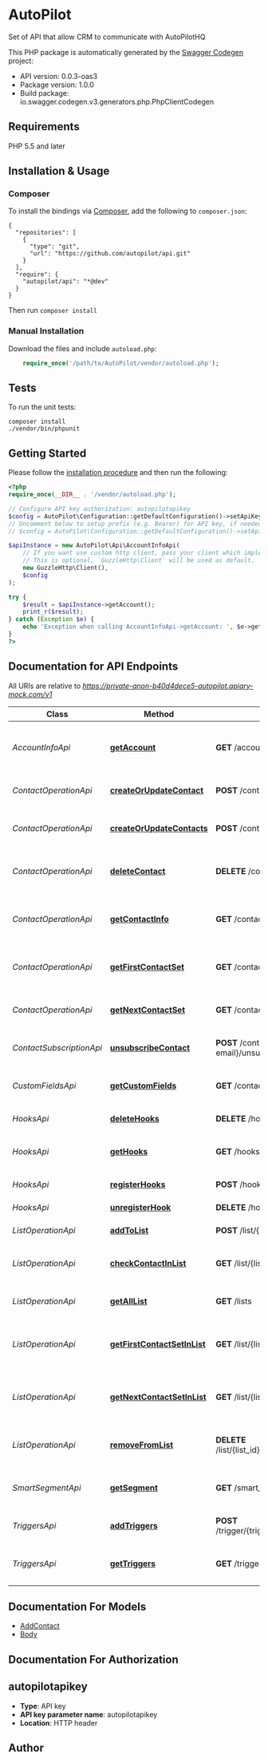# AutoPilot
Set of API that allow CRM to communicate with AutoPilotHQ

This PHP package is automatically generated by the [Swagger Codegen](https://github.com/swagger-api/swagger-codegen) project:

- API version: 0.0.3-oas3
- Package version: 1.0.0
- Build package: io.swagger.codegen.v3.generators.php.PhpClientCodegen

## Requirements

PHP 5.5 and later

## Installation & Usage
### Composer

To install the bindings via [Composer](http://getcomposer.org/), add the following to `composer.json`:

```
{
  "repositories": [
    {
      "type": "git",
      "url": "https://github.com/autopilot/api.git"
    }
  ],
  "require": {
    "autopilot/api": "*@dev"
  }
}
```

Then run `composer install`

### Manual Installation

Download the files and include `autoload.php`:

```php
    require_once('/path/to/AutoPilot/vendor/autoload.php');
```

## Tests

To run the unit tests:

```
composer install
./vendor/bin/phpunit
```

## Getting Started

Please follow the [installation procedure](#installation--usage) and then run the following:

```php
<?php
require_once(__DIR__ . '/vendor/autoload.php');

// Configure API key authorization: autopilotapikey
$config = AutoPilot\Configuration::getDefaultConfiguration()->setApiKey('autopilotapikey', 'YOUR_API_KEY');
// Uncomment below to setup prefix (e.g. Bearer) for API key, if needed
// $config = AutoPilot\Configuration::getDefaultConfiguration()->setApiKeyPrefix('autopilotapikey', 'Bearer');

$apiInstance = new AutoPilot\Api\AccountInfoApi(
    // If you want use custom http client, pass your client which implements `GuzzleHttp\ClientInterface`.
    // This is optional, `GuzzleHttp\Client` will be used as default.
    new GuzzleHttp\Client(),
    $config
);

try {
    $result = $apiInstance->getAccount();
    print_r($result);
} catch (Exception $e) {
    echo 'Exception when calling AccountInfoApi->getAccount: ', $e->getMessage(), PHP_EOL;
}
?>
```

## Documentation for API Endpoints

All URIs are relative to *https://private-anon-b40d4dece5-autopilot.apiary-mock.com/v1*

Class | Method | HTTP request | Description
------------ | ------------- | ------------- | -------------
*AccountInfoApi* | [**getAccount**](docs/Api/AccountInfoApi.md#getaccount) | **GET** /account | Get the Account Information from AutoPilot
*ContactOperationApi* | [**createOrUpdateContact**](docs/Api/ContactOperationApi.md#createorupdatecontact) | **POST** /contact | Create or update a contact
*ContactOperationApi* | [**createOrUpdateContacts**](docs/Api/ContactOperationApi.md#createorupdatecontacts) | **POST** /contacts | Create or update multiple contact
*ContactOperationApi* | [**deleteContact**](docs/Api/ContactOperationApi.md#deletecontact) | **DELETE** /contact/{contact-email} | Delete a contact from AutoPilot
*ContactOperationApi* | [**getContactInfo**](docs/Api/ContactOperationApi.md#getcontactinfo) | **GET** /contact/{contact-email} | Returns contact information from AutoPilot
*ContactOperationApi* | [**getFirstContactSet**](docs/Api/ContactOperationApi.md#getfirstcontactset) | **GET** /contacts | Get first set of contacts present in AutoPilot
*ContactOperationApi* | [**getNextContactSet**](docs/Api/ContactOperationApi.md#getnextcontactset) | **GET** /contacts/{bookmark} | Get next set of contacts present in AutoPilot
*ContactSubscriptionApi* | [**unsubscribeContact**](docs/Api/ContactSubscriptionApi.md#unsubscribecontact) | **POST** /contact/{contact-email}/unsubscribe | Unsubscribe a contact in AutoPilot
*CustomFieldsApi* | [**getCustomFields**](docs/Api/CustomFieldsApi.md#getcustomfields) | **GET** /contacts/custom_fields | Get custom fields present in AutoPilot
*HooksApi* | [**deleteHooks**](docs/Api/HooksApi.md#deletehooks) | **DELETE** /hooks | delete all hooks
*HooksApi* | [**getHooks**](docs/Api/HooksApi.md#gethooks) | **GET** /hooks | get all list of all hooks present in AutoPilot
*HooksApi* | [**registerHooks**](docs/Api/HooksApi.md#registerhooks) | **POST** /hook | register a hook
*HooksApi* | [**unregisterHook**](docs/Api/HooksApi.md#unregisterhook) | **DELETE** /hook/{hook_id} | Unregister a hook
*ListOperationApi* | [**addToList**](docs/Api/ListOperationApi.md#addtolist) | **POST** /list/{list_id}/contact/{contact_email} | Add contact to list
*ListOperationApi* | [**checkContactInList**](docs/Api/ListOperationApi.md#checkcontactinlist) | **GET** /list/{list_id}/contact/{contact_email} | Check if contact is present in AutoPilot
*ListOperationApi* | [**getAllList**](docs/Api/ListOperationApi.md#getalllist) | **GET** /lists | Returns all list present in AutoPilot
*ListOperationApi* | [**getFirstContactSetInList**](docs/Api/ListOperationApi.md#getfirstcontactsetinlist) | **GET** /list/{list_id}/contacts | Get first set of contacts present in a list from AutoPilot
*ListOperationApi* | [**getNextContactSetInList**](docs/Api/ListOperationApi.md#getnextcontactsetinlist) | **GET** /list/{list_id}/contacts/{bookmark} | Get next set of contacts present in a list from AutoPilot
*ListOperationApi* | [**removeFromList**](docs/Api/ListOperationApi.md#removefromlist) | **DELETE** /list/{list_id}/contact/{contact_email} | Remove a contact from a list in AutoPilot
*SmartSegmentApi* | [**getSegment**](docs/Api/SmartSegmentApi.md#getsegment) | **GET** /smart_segments | get all list present in smart segment
*TriggersApi* | [**addTriggers**](docs/Api/TriggersApi.md#addtriggers) | **POST** /trigger/{trigger_id}/contact/{contact_email} | Add a contact to journey
*TriggersApi* | [**getTriggers**](docs/Api/TriggersApi.md#gettriggers) | **GET** /triggers | get all list of all journey with API triggers

## Documentation For Models

 - [AddContact](docs/Model/AddContact.md)
 - [Body](docs/Model/Body.md)

## Documentation For Authorization


## autopilotapikey

- **Type**: API key
- **API key parameter name**: autopilotapikey
- **Location**: HTTP header


## Author


